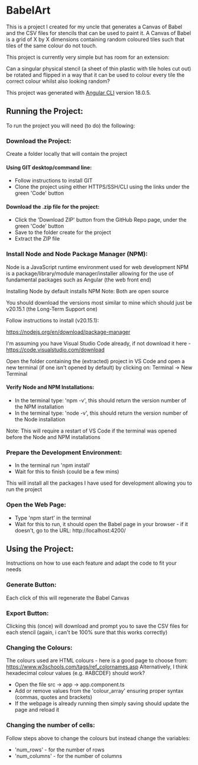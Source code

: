 # BabelArt

This is a project I created for my uncle that generates a Canvas of Babel and the CSV files for stencils that can be used to paint it.
A Canvas of Babel is a grid of X by X dimensions containing random coloured tiles such that tiles of the same colour do not touch.

This project is currently very simple but has room for an extension:

Can a singular physical stencil (a sheet of thin plastic with tile holes cut out) be rotated and flipped in a way that it can be used to colour every tile the correct colour whilst also looking random?

This project was generated with [Angular CLI](https://github.com/angular/angular-cli) version 18.0.5.

## Running the Project:

To run the project you will need (to do) the following:

### Download the Project:

Create a folder locally that will contain the project

#### Using GIT desktop/command line:

- Follow instructions to install GIT
- Clone the project using either HTTPS/SSH/CLI using the links under the green 'Code' button

#### Download the .zip file for the project:

- Click the 'Download ZIP' button from the GitHub Repo page, under the green 'Code' button
- Save to the folder create for the project
- Extract the ZIP file

### Install Node and Node Package Manager (NPM):

Node is a JavaScript runtime environment used for web development
NPM is a package/library/module manager/installer allowing for the use of fundamental packages such as Angular (the web front end)

Installing Node by default installs NPM
Note: Both are open source

You should download the versions most similar to mine which should just be v20.15.1 (the Long-Term Support one)

Follow instructions to install (v20.15.1):

https://nodejs.org/en/download/package-manager

I'm assuming you have Visual Studio Code already, if not download it here - https://code.visualstudio.com/download

Open the folder containing the (extracted) project in VS Code and open a new terminal (if one isn't opened by default) by clicking on: Terminal -> New Terminal

#### Verify Node and NPM Installations:

- In the terminal type: 'npm -v', this should return the version number of the NPM installation
- In the terminal type: 'node -v', this should return the version number of the Node installation

Note: This will require a restart of VS Code if the terminal was opened before the Node and NPM installations

### Prepare the Development Environment:

- In the terminal run 'npm install'
- Wait for this to finish (could be a few mins)

This will install all the packages I have used for development allowing you to run the project

### Open the Web Page:

- Type 'npm start' in the terminal
- Wait for this to run, it should open the Babel page in your browser - if it doesn't, go to the URL: http://localhost:4200/


## Using the Project:

Instructions on how to use each feature and adapt the code to fit your needs

### Generate Button:

Each click of this will regenerate the Babel Canvas

### Export Button:

Clicking this (once) will download and prompt you to save the CSV files for each stencil (again, i can't be 100% sure that this works correctly)

### Changing the Colours:

The colours used are HTML colours - here is a good page to choose from: https://www.w3schools.com/tags/ref_colornames.asp
Alternatively, I think hexadecimal colour values (e.g. #ABCDEF) should work?

- Open the file src -> app -> app.component.ts
- Add or remove values from the 'colour_array' ensuring proper syntax (commas, quotes and brackets)
- If the webpage is already running then simply saving should update the page and reload it

### Changing the number of cells:

Follow steps above to change the colours but instead change the variables:

- 'num_rows' - for the number of rows
- 'num_columns' - for the number of columns
